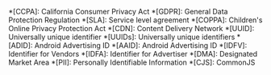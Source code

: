 *[CCPA]: California Consumer Privacy Act
*[GDPR]: General Data Protection Regulation
*[SLA]: Service level agreement
*[COPPA]: Children's Online Privacy Protection Act
*[CDN]: Content Delivery Network
*[UUID]: Universally unique identifier
*[UUIDs]: Universally unique identifiers
*[ADID]: Android Advertising ID
*[AAID]: Android Advertising ID
*[IDFV]: Identifier for Vendors
*[IDFA]: Identifier for Advertiser
*[DMA]: Designated Market Area
*[PII]: Personally Identifiable Information
*[CJS]: CommonJS
